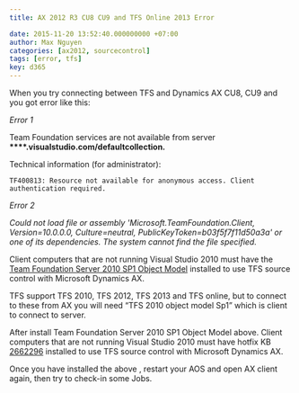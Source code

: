 ```yaml
---
title: AX 2012 R3 CU8 CU9 and TFS Online 2013 Error

date: 2015-11-20 13:52:40.000000000 +07:00
author: Max Nguyen
categories: [ax2012, sourcecontrol]
tags: [error, tfs]
key: d365
---
```


When you try connecting between TFS and Dynamics AX CU8, CU9 and you got error like this:


_Error 1_


Team Foundation services are not available from server  __****.visualstudio.com/defaultcollection.__


Technical information (for administrator):


 `TF400813: Resource not available for anonymous access. Client authentication required.`
 
 

_Error 2_

*Could not load file or assembly 'Microsoft.TeamFoundation.Client, Version=10.0.0.0, Culture=neutral, PublicKeyToken=b03f5f7f11d50a3a' or one of its dependencies. The system cannot find the file specified.*


Client computers that are not running Visual Studio 2010 must have the [Team Foundation Server 2010 SP1 Object Model](https://visualstudiogallery.msdn.microsoft.com/a37e19fb-3052-4fc9-bef7-4a4682069a75) installed to use TFS source control with Microsoft Dynamics AX.


TFS support TFS 2010, TFS 2012, TFS 2013 and TFS online, but to connect to these from AX you will need “TFS 2010 object model Sp1” which is client to connect to server.

After install Team Foundation Server 2010 SP1 Object Model above. Client computers that are not running Visual Studio 2010 must have hotfix KB [2662296](http://support.microsoft.com/kb/2662296) installed to use TFS source control with Microsoft Dynamics AX.

Once you have installed the above , restart your AOS and open AX client again, then try to check-in some Jobs.